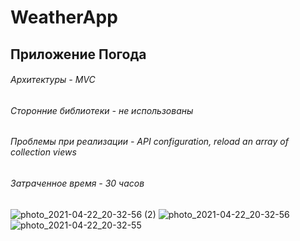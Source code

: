 # WeatherApp

## Приложение Погода

###### Архитектуры - MVC 
###### Cторонние библиотеки - не использованы
###### Проблемы при реализации - API configuration, reload an array of collection views 
###### Затраченное время - 30 часов

![photo_2021-04-22_20-32-56 (2)](https://user-images.githubusercontent.com/64302239/115751423-3aba7c80-a3aa-11eb-8662-8087c192621d.jpg)
![photo_2021-04-22_20-32-56](https://user-images.githubusercontent.com/64302239/115751437-3db56d00-a3aa-11eb-9247-b8276aaa4a06.jpg)
![photo_2021-04-22_20-32-55](https://user-images.githubusercontent.com/64302239/115751441-3ee69a00-a3aa-11eb-853a-09d73c60f81d.jpg)
